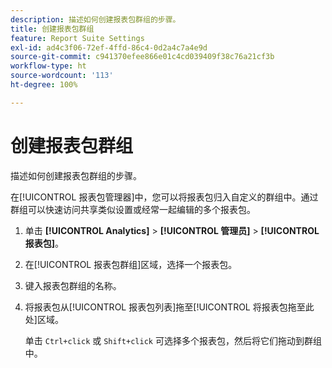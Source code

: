 ```yaml
---
description: 描述如何创建报表包群组的步骤。
title: 创建报表包群组
feature: Report Suite Settings
exl-id: ad4c3f06-72ef-4ffd-86c4-0d2a4c7a4e9d
source-git-commit: c941370efee866e01c4cd039409f38c76a21cf3b
workflow-type: ht
source-wordcount: '113'
ht-degree: 100%

---
```


# 创建报表包群组

描述如何创建报表包群组的步骤。

在[!UICONTROL 报表包管理器]中，您可以将报表包归入自定义的群组中。通过群组可以快速访问共享类似设置或经常一起编辑的多个报表包。

1. 单击 **[!UICONTROL Analytics]** > **[!UICONTROL 管理员]** > **[!UICONTROL 报表包]**。
1. 在[!UICONTROL 报表包群组]区域，选择一个报表包。
1. 键入报表包群组的名称。
1. 将报表包从[!UICONTROL 报表包列表]拖至[!UICONTROL 将报表包拖至此处]区域。

   单击 `Ctrl+click` 或 `Shift+click` 可选择多个报表包，然后将它们拖动到群组中。
